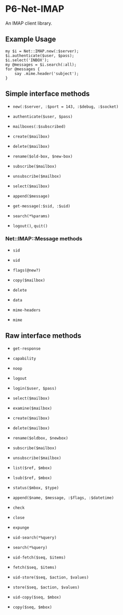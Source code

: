 P6-Net-IMAP
===========

An IMAP client library.

## Example Usage ##

    my $i = Net::IMAP.new(:$server);
    $i.authenticate($user, $pass);
    $i.select('INBOX');
    my @messages = $i.search(:all);
    for @messages {
        say .mime.header('subject');
    }

## Simple interface methods ##

 -  `new(:$server, :$port = 143, :$debug, :$socket)`

 -  `authenticate($user, $pass)`

 -  `mailboxes(:$subscribed)`

 -  `create($mailbox)`

 -  `delete($mailbox)`

 -  `rename($old-box, $new-box)`

 -  `subscribe($mailbox)`

 -  `unsubscribe($mailbox)`

 -  `select($mailbox)`

 -  `append($message)`

 -  `get-message(:$sid, :$uid)`

 -  `search(*%params)`

 -  `logout()`, `quit()`

### Net::IMAP::Message methods ###

 -  `sid`

 -  `uid`

 -  `flags(@new?)`

 -  `copy($mailbox)`

 -  `delete`

 -  `data`

 -  `mime-headers`

 -  `mime`

## Raw interface methods ##

 -  `get-response`

 -  `capability`

 -  `noop`

 -  `logout`

 -  `login($user, $pass)`

 -  `select($mailbox)`

 -  `examine($mailbox)`

 -  `create($mailbox)`

 -  `delete($mailbox)`

 -  `rename($oldbox, $newbox)`

 -  `subscribe($mailbox)`

 -  `unsubscribe($mailbox)`

 -  `list($ref, $mbox)`

 -  `lsub($ref, $mbox)`

 -  `status($mbox, $type)`

 -  `append($name, $message, :$flags, :$datetime)`

 -  `check`

 -  `close`

 -  `expunge`

 -  `uid-search(*%query)`

 -  `search(*%query)`

 -  `uid-fetch($seq, $items)`

 -  `fetch($seq, $items)`

 -  `uid-store($seq, $action, $values)`

 -  `store($seq, $action, $values)`

 -  `uid-copy($seq, $mbox)`

 -  `copy($seq, $mbox)`
